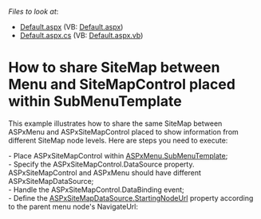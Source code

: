 <!-- default file list -->
*Files to look at*:

* [Default.aspx](./CS/WebSite/Default.aspx) (VB: [Default.aspx](./VB/WebSite/Default.aspx))
* [Default.aspx.cs](./CS/WebSite/Default.aspx.cs) (VB: [Default.aspx.vb](./VB/WebSite/Default.aspx.vb))
<!-- default file list end -->
# How to share SiteMap between Menu and SiteMapControl placed within SubMenuTemplate


<p>This example illustrates how to share the same SiteMap between ASPxMenu and ASPxSiteMapControl placed to show information from different SiteMap node levels. Here are steps you need to execute:</p><p>- Place ASPxSiteMapControl within <a href="http://documentation.devexpress.com/#AspNet/DevExpressWebASPxMenuASPxMenuBase_SubMenuTemplatetopic"><u>ASPxMenu.SubMenuTemplate</u></a>;<br />
- Specify the ASPxSiteMapControl.DataSource property. ASPxSiteMapControl and ASPxMenu should have different ASPxSiteMapDataSource;<br />
- Handle the ASPxSiteMapControl.DataBinding event;<br />
- Define the <a href="http://documentation.devexpress.com/#AspNet/DevExpressWebASPxSiteMapControlASPxSiteMapDataSource_StartingNodeUrltopic"><u>ASPxSiteMapDataSource.StartingNodeUrl</u></a> property according to the parent menu node's NavigateUrl:</p>

<br/>


